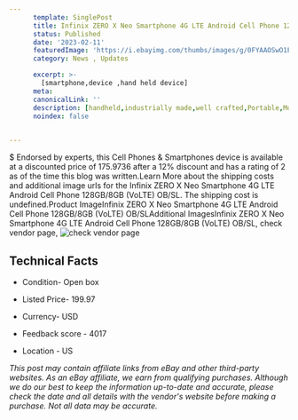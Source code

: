 ```yaml
---
      template: SinglePost
      title: Infinix ZERO X Neo Smartphone 4G LTE Android Cell Phone 128GB/8GB (VoLTE) OB/SL
      status: Published
      date: '2023-02-11'
      featuredImage: 'https://i.ebayimg.com/thumbs/images/g/0FYAAOSwO1FiAVuZ/s-l225.jpg'
      category: News , Updates

      excerpt: >-
        [smartphone,device ,hand held device]
      meta:
      canonicalLink: ''
      description: [handheld,industrially made,well crafted,Portable,Mobile,Compact,Convenient,Lightweight,Maneuverable,Man-portable,Miniature,Carriable,Hand-held,Light,Holdable,Transportable,Mobile device,Pocket-sized,On-the-go,Wireless,Cordless,Compact size,Convenient size, smartphone,device ,hand held device]
      noindex: false

        
---
```

$
    Endorsed by experts, this Cell Phones & Smartphones device is available at a discounted price of 175.9736 after a 12% discount and has a rating of 2 as of the time this blog was written.Learn More about the shipping costs and additional image urls for the Infinix ZERO X Neo Smartphone 4G LTE Android Cell Phone 128GB/8GB (VoLTE) OB/SL. The shipping cost is undefined.Product ImageInfinix ZERO X Neo Smartphone 4G LTE Android Cell Phone 128GB/8GB (VoLTE) OB/SLAdditional ImagesInfinix ZERO X Neo Smartphone 4G LTE Android Cell Phone 128GB/8GB (VoLTE) OB/SL, check vendor page, ![check vendor page](https://origin-galleryplus.ebayimg.com/ws/web/325493071921_2_0_1/225x225.jpg,https://origin-galleryplus.ebayimg.com/ws/web/325493071921_3_0_1/225x225.jpg,https://origin-galleryplus.ebayimg.com/ws/web/325493071921_4_0_1/225x225.jpg,https://origin-galleryplus.ebayimg.com/ws/web/325493071921_5_0_1/225x225.jpg,https://origin-galleryplus.ebayimg.com/ws/web/325493071921_6_0_1/225x225.jpg,https://origin-galleryplus.ebayimg.com/ws/web/325493071921_7_0_1/225x225.jpg,https://origin-galleryplus.ebayimg.com/ws/web/325493071921_8_0_1/225x225.jpg,https://origin-galleryplus.ebayimg.com/ws/web/325493071921_9_0_1/225x225.jpg,https://origin-galleryplus.ebayimg.com/ws/web/325493071921_10_0_1/225x225.jpg,https://origin-galleryplus.ebayimg.com/ws/web/325493071921_11_0_1/225x225.jpg,https://origin-galleryplus.ebayimg.com/ws/web/325493071921_12_0_1/225x225.jpg)
    
    

 ## Technical Facts 



     
      

 - Condition- Open box 


      

 - Listed Price- 199.97 


      

 - Currency- USD 


      

 - Feedback score - 4017 


      

 - Location - US 


      
      

 *_This post may contain affiliate links from eBay and other third-party websites. As an eBay affiliate, we earn from qualifying purchases. Although we do our best to keep the information up-to-date and accurate, please check the date and all details with the vendor's website before making a purchase. Not all data may be accurate._*



    
    
    
    
    